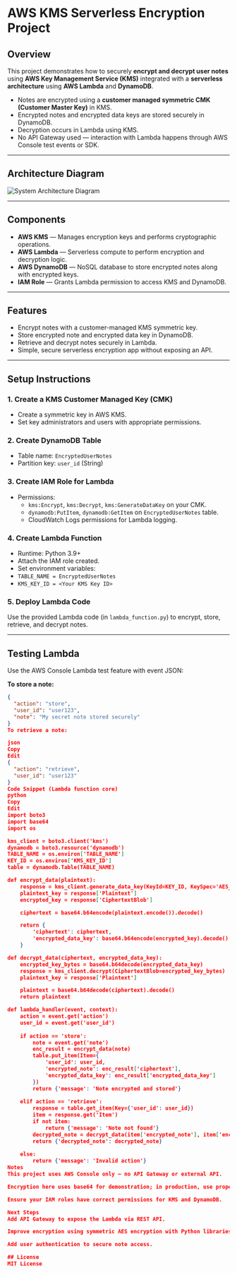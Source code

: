 # AWS KMS Serverless Encryption Project

## Overview

This project demonstrates how to securely **encrypt and decrypt user notes** using **AWS Key Management Service (KMS)** integrated with a **serverless architecture** using **AWS Lambda** and **DynamoDB**.

- Notes are encrypted using a **customer managed symmetric CMK (Customer Master Key)** in KMS.
- Encrypted notes and encrypted data keys are stored securely in DynamoDB.
- Decryption occurs in Lambda using KMS.
- No API Gateway used — interaction with Lambda happens through AWS Console test events or SDK.

---

## Architecture Diagram    

![System Architecture Diagram](serverless%20KMS.JPG)             


---

## Components

- **AWS KMS** — Manages encryption keys and performs cryptographic operations.
- **AWS Lambda** — Serverless compute to perform encryption and decryption logic.
- **AWS DynamoDB** — NoSQL database to store encrypted notes along with encrypted keys.
- **IAM Role** — Grants Lambda permission to access KMS and DynamoDB.

---

## Features

- Encrypt notes with a customer-managed KMS symmetric key.
- Store encrypted note and encrypted data key in DynamoDB.
- Retrieve and decrypt notes securely in Lambda.
- Simple, secure serverless encryption app without exposing an API.

---

## Setup Instructions

### 1. Create a KMS Customer Managed Key (CMK)

- Create a symmetric key in AWS KMS.
- Set key administrators and users with appropriate permissions.

### 2. Create DynamoDB Table

- Table name: `EncryptedUserNotes`
- Partition key: `user_id` (String)

### 3. Create IAM Role for Lambda

- Permissions:
  - `kms:Encrypt`, `kms:Decrypt`, `kms:GenerateDataKey` on your CMK.
  - `dynamodb:PutItem`, `dynamodb:GetItem` on `EncryptedUserNotes` table.
  - CloudWatch Logs permissions for Lambda logging.

### 4. Create Lambda Function

- Runtime: Python 3.9+
- Attach the IAM role created.
- Set environment variables:
- `TABLE_NAME = EncryptedUserNotes`
- `KMS_KEY_ID = <Your KMS Key ID>`

### 5. Deploy Lambda Code

Use the provided Lambda code (in `lambda_function.py`) to encrypt, store, retrieve, and decrypt notes.

---

## Testing Lambda

Use the AWS Console Lambda test feature with event JSON:

**To store a note:**

```json
{
  "action": "store",
  "user_id": "user123",
  "note": "My secret note stored securely"
}
To retrieve a note:

json
Copy
Edit
{
  "action": "retrieve",
  "user_id": "user123"
}
Code Snippet (Lambda function core)
python
Copy
Edit
import boto3
import base64
import os

kms_client = boto3.client('kms')
dynamodb = boto3.resource('dynamodb')
TABLE_NAME = os.environ['TABLE_NAME']
KEY_ID = os.environ['KMS_KEY_ID']
table = dynamodb.Table(TABLE_NAME)

def encrypt_data(plaintext):
    response = kms_client.generate_data_key(KeyId=KEY_ID, KeySpec='AES_256')
    plaintext_key = response['Plaintext']
    encrypted_key = response['CiphertextBlob']

    ciphertext = base64.b64encode(plaintext.encode()).decode()

    return {
        'ciphertext': ciphertext,
        'encrypted_data_key': base64.b64encode(encrypted_key).decode()
    }

def decrypt_data(ciphertext, encrypted_data_key):
    encrypted_key_bytes = base64.b64decode(encrypted_data_key)
    response = kms_client.decrypt(CiphertextBlob=encrypted_key_bytes)
    plaintext_key = response['Plaintext']

    plaintext = base64.b64decode(ciphertext).decode()
    return plaintext

def lambda_handler(event, context):
    action = event.get('action')
    user_id = event.get('user_id')
    
    if action == 'store':
        note = event.get('note')
        enc_result = encrypt_data(note)
        table.put_item(Item={
            'user_id': user_id,
            'encrypted_note': enc_result['ciphertext'],
            'encrypted_data_key': enc_result['encrypted_data_key']
        })
        return {'message': 'Note encrypted and stored'}
    
    elif action == 'retrieve':
        response = table.get_item(Key={'user_id': user_id})
        item = response.get('Item')
        if not item:
            return {'message': 'Note not found'}
        decrypted_note = decrypt_data(item['encrypted_note'], item['encrypted_data_key'])
        return {'decrypted_note': decrypted_note}
    
    else:
        return {'message': 'Invalid action'}
Notes
This project uses AWS Console only — no API Gateway or external API.

Encryption here uses base64 for demonstration; in production, use proper AES encryption with the data key.

Ensure your IAM roles have correct permissions for KMS and DynamoDB.

Next Steps
Add API Gateway to expose the Lambda via REST API.

Improve encryption using symmetric AES encryption with Python libraries.

Add user authentication to secure note access.

## License
MIT License
